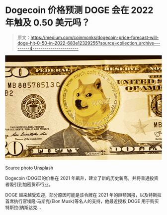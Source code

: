 # Dogecoin 价格预测 DOGE 会在 2022 年触及 0.50 美元吗？

> 原文：<https://medium.com/coinmonks/dogecoin-price-forecast-will-doge-hit-0-50-in-2022-683e12329255?source=collection_archive---------4----------------------->

![](img/7daccc73873bc50d01f13ad4b41da614.png)

Source photo Unsplash

Dogecoin (DOGE)的价格在 2021 年飙升，建立了新的历史新高，并将普通投资者吸引到加密货币行业。

DOGE 越来越受欢迎，部分原因可能是该令牌在 2021 年的巨额回报，以及特斯拉首席执行官埃隆·马斯克(Elon Musk)等名人的支持，他最近授权 DOGE 用于购买特斯拉(纳斯达克…